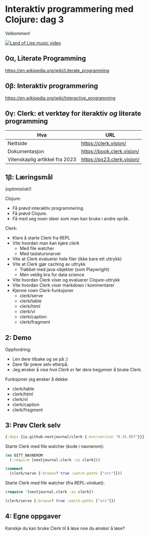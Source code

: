 # Interaktiv programmering med Clojure: dag 3

Velkommen!

[![Land of Lisp music video](https://img.youtube.com/vi/HM1Zb3xmvMc/0.jpg)](https://www.youtube.com/watch?v=HM1Zb3xmvMc)

## 0α, Literate Programming

https://en.wikipedia.org/wiki/Literate_programming

## 0β: Interaktiv programmering

https://en.wikipedia.org/wiki/Interactive_programming

## 0γ: Clerk: et verktøy for iteraktiv _og_ literate programming

| Hva                            | URL                        |
|--------------------------------|----------------------------|
| Nettside                       | https://clerk.vision/      |
| Dokumentasjon                  | https://book.clerk.vision/ |
| Vitenskaplig artikkel fra 2023 | https://px23.clerk.vision/ |

## 1β: Læringsmål

(optimistisk!)

Clojure:

- Få prøvd interaktiv programmering.
- Få prøvd Clojure.
- Få med seg noen ideer som man kan bruke i andre språk.

Clerk:

- Klare å starte Clerk fra REPL
- Vite hvordan man kan kjøre clerk
  - Med file watcher
  - Med tastatursnarvei
- Vite at Clerk evaluerer hele filer (ikke bare ett uttrykk)
- Vite at Clerk gjør caching av uttrykk
  - Trøbbel med java-objekter (som Playwright)
  - Men veldig bra for data science
- Vite hvordan Clerk viser og evaluerer Clojure-uttrykk
- Vite hvordan Clerk viser markdown i kommentarer
- Kjenne noen Clerk-funksjoner
  - clerk/serve
  - clerk/table
  - clerk/html
  - clerk/vl
  - clerk/caption
  - clerk/fragment

## 2: Demo

Oppfordring:

- Len dere tilbake og se på :)
- Dere får prøve selv etterpå.
- Jeg ønsker å vise _hva Clerk er_ før dere begynner å bruke Clerk.

Funksjoner jeg ønsker å dekke:

- clerk/table
- clerk/html
- clerk/vl
- clerk/caption
- clerk/fragment

## 3: Prøv Clerk selv

``` clojure
{:deps {io.github.nextjournal/clerk {:mvn/version "0.15.957"}}}
```

Starte Clerk med file watcher (kode i navnerom):

``` clojure
(ns DITT_NAVNEROM
  (:require [nextjournal.clerk :as clerk]))

(comment
  (clerk/serve {:browse? true :watch-paths ["src"]}))
```

Starte Clerk med file watcher (fra REPL-vinduet):

``` clojure
(require '[nextjournal.clerk :as clerk])

(clerk/serve {:browse? true :watch-paths ["src"]})
```

## 4: Egne oppgaver

Kanskje du kan bruke Clerk til å løse noe du _ønsker_ å løse?
